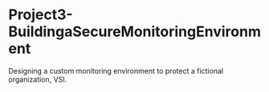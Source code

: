 # Project3-BuildingaSecureMonitoringEnvironment
Designing a custom monitoring environment to protect a fictional organization, VSI.
